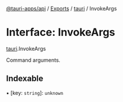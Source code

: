 [@tauri-apps/api](../README.md) / [Exports](../modules.md) / [tauri](../modules/tauri.md) / InvokeArgs

# Interface: InvokeArgs

[tauri](../modules/tauri.md).InvokeArgs

Command arguments.

## Indexable

▪ [key: `string`]: `unknown`
